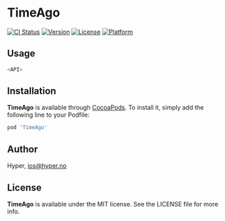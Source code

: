 # TimeAgo

[![CI Status](http://img.shields.io/travis/hyperoslo/TimeAgo.svg?style=flat)](https://travis-ci.org/hyperoslo/TimeAgo)
[![Version](https://img.shields.io/cocoapods/v/TimeAgo.svg?style=flat)](http://cocoadocs.org/docsets/TimeAgo)
[![License](https://img.shields.io/cocoapods/l/TimeAgo.svg?style=flat)](http://cocoadocs.org/docsets/TimeAgo)
[![Platform](https://img.shields.io/cocoapods/p/TimeAgo.svg?style=flat)](http://cocoadocs.org/docsets/TimeAgo)

## Usage

```swift
<API>
```

## Installation

**TimeAgo** is available through [CocoaPods](http://cocoapods.org). To install
it, simply add the following line to your Podfile:

```ruby
pod 'TimeAgo'
```

## Author

Hyper, ios@hyper.no

## License

**TimeAgo** is available under the MIT license. See the LICENSE file for more info.
